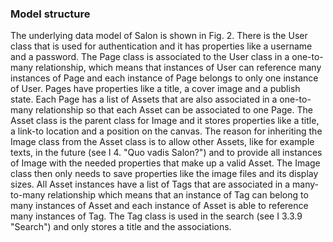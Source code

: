 ### Model structure
The underlying data model of Salon is shown in Fig. 2. There is the User class that is used for authentication and it has properties like a username and a password. The Page class is associated to the User class in a one-to-many relationship, which means that instances of User can reference many instances of Page and each instance of Page belongs to only one instance of User. Pages have properties like a title, a cover image and a publish state. Each Page has a list of Assets that are also associated in a one-to-many relationship so that each Asset can be associated to one Page. The Asset class is the parent class for Image and it stores properties like a title, a link-to location and a position on the canvas.
The reason for inheriting the Image class from the Asset class is to allow other Assets, like for example texts, in the future (see I 4. "Quo vadis Salon?") and to provide all instances of Image with the needed properties that make up a valid Asset. The Image class then only needs to save properties like the image files and its display sizes.
All Asset instances have a list of Tags that are associated in a many-to-many relationship which means that an instance of Tag can belong to many instances of Asset and each instance of Asset is able to reference many instances of Tag. The Tag class is used in the search (see I 3.3.9 "Search") and only stores a title and the associations.